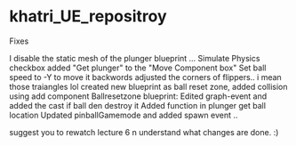 # khatri_UE_repositroy
 Fixes 




I disable the static mesh of the plunger blueprint ... Simulate Physics checkbox
added "Get plunger" to the "Move Component box"
Set ball speed to -Y  to move it backwords 
adjusted the corners of flippers.. i mean those traiangles lol
created new blueprint as ball reset zone, added collision using add component
Ballresetzone blueprint: Edited graph-event and added the cast if ball den destroy it
Added function in plunger get ball location
Updated pinballGamemode and added spawn event ..

suggest you to rewatch lecture 6 n understand what changes are done. :)
